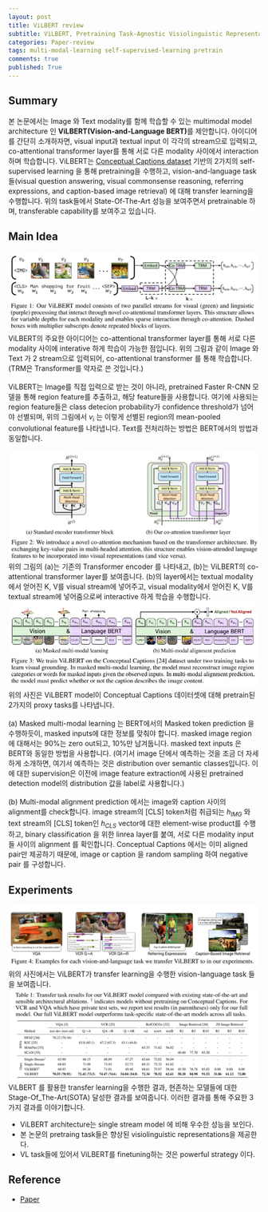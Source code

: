 ```yaml
---
layout: post
title: ViLBERT review
subtitle: ViLBERT, Pretraining Task-Agnostic Visiolinguistic Representations for Vision-and-Language Tasks, 2019
categories: Paper-review
tags: multi-modal-learning self-supervised-learning pretrain
comments: true
published: True
---
```


## Summary 
본 논문에서는 Image 와 Text modality를 함께 학습할 수 있는 multimodal model architecture 인 <strong>ViLBERT(Vision-and-Language BERT)</strong>를 제안합니다. 아이디어를 간단히 소개하자면, visual input과 textual input 이 각각의 stream으로 입력되고, co-attentional transformer layer를 통해 서로 다른 modality 사이에서 interaction하며 학습합니다. ViLBERT는 [Conceptual Captions dataset](https://ai.google.com/research/ConceptualCaptions/) 기반의 2가지의 self-supervised learning 을 통해 pretraining을 수행하고, vision-and-language task들(visual question answering, visual commonsense reasoning, referring expressions, and caption-based image retrieval) 에 대해 transfer learning을 수행합니다. 위의 task들에서 State-Of-The-Art 성능을 보여주면서 pretrainable 하며, transferable capability를 보여주고 있습니다.
## Main Idea
![model architecture](/assets/images/vilbert/fig1.jpg) 
<br>
ViLBERT의 주요한 아이디어는 co-attentional transformer layer를 통해 서로 다른 modality 사이에 interative 하게 학습이 가능한 점입니다. 위의 그림과 같이 Image 와 Text 가 2 stream으로 입력되어, co-attentional transformer 를 통해 학습합니다. (TRM은 Transformer를 약자로 쓴 것입니다.) <br>
<br>
ViLBERT는 Image를 직접 입력으로 받는 것이 아니라, pretrained Faster R-CNN 모델을 통해 region feature를 추출하고, 해당 feature들을 사용합니다. 여기에 사용되는 region feature들은 class detecion probability가 confidence threshold가 넘어야 선별되며, 위의 그림에서 $v_i$ 는 이렇게 선별된 region의 mean-pooled convolutional feature를 나타냅니다. Text를 전처리하는 방법은 BERT에서의 방법과 동일합니다. 

![fig](/assets/images/vilbert/fig2.jpg)
<br>
위의 그림의 (a)는 기존의 Transformer encoder 를 나타내고, (b)는 ViLBERT의 co-attentional transformer layer를 보여줍니다. (b)의 layer에서는 textual modality 에서 얻어진 K, V를 visual stream에 넣어주고, visual modality에서 얻어진 K, V를 textual stream에 넣어줌으로써 interactive 하게 학습을 수행합니다.
![fig](/assets/images/vilbert/fig3.jpg)
<br>
위의 사진은 ViLBERT model이 Conceptual Captions 데이터셋에 대해 pretrain된 2가지의 proxy tasks를 나타냅니다. <br><br>
(a) Masked multi-modal learning 는 BERT에서의 Masked token prediction 을 수행하듯이, masked inputs에 대한 정보를 맞춰야 합니다. masked image region 에 대해서는 90%는 zero out되고, 10%만 남겨둡니다. masked text inputs 은 BERT와 동일한 방법을 사용합니다. (여기서 image 단에서 예측하는 것을 조금 더 자세하게 소개하면, 여기서 예측하는 것은 distribution over semantic classes입니다. 이에 대한 supervision은 이전에 image feature extraction에 사용된 pretrained detection model의 distribution 값을 label로 사용합니다.)
<br><br>
(b) Multi-modal alignment prediction 에서는 image와 caption 사이의 alignment를 check합니다. image stream의 [CLS] token처럼 취급되는 $h_{IMG}$ 와 text stream의 [CLS] token인 $h_{CLS}$ vector에 대한 element-wise product를 수행하고, binary classification 을 위한 linrea layer를 붙여, 서로 다른 modality input들 사이의 alignment 를 확인합니다. Conceptual Captions 에서는 이미 aligned pair만 제공하기 때문에, image or caption 을 random sampling 하여 negative pair 를 구성합니다.

## Experiments 
![fig](/assets/images/vilbert/fig4.jpg)
<br>
위의 사진에서는 ViLBERT가 transfer learning을 수행한 vision-language task 들을 보여줍니다.<br>
![fig](/assets/images/vilbert/fig5.jpg)
<br>
ViLBERT 를 활용한 transfer learning을 수행한 결과, 현존하는 모델들에 대한 Stage-Of_The-Art(SOTA) 달성한 결과를 보여줍니다. 
이러한 결과를 통해 주요한 3가지 결과를 이야기합니다.
- ViLBERT architecture는 single stream model 에 비해 우수한 성능을 보인다. 
- 본 논문의 pretraing task들은 향상된 visiolinguistic representations을 제공한다. 
- VL task들에 있어서 ViLBERT를 finetuning하는 것은 powerful strategy 이다.

## Reference
- <a href="https://arxiv.org/abs/1908.02265"> Paper </a><br>
<!-- ## 느낀 점 -->


<!-- ## Main Contribution 
## Introduction
## Method
## Experiments 
## Conclusion  -->
<!-- - main contribution 
- intro
- method 
- exp 
- conclusion
- 느낀 점 & 논문 읽으며 궁금했던 점, 배운점  -->
